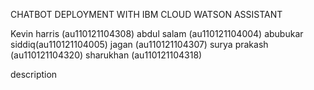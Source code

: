 CHATBOT DEPLOYMENT WITH IBM CLOUD WATSON ASSISTANT

Kevin harris   (au110121104308)
abdul salam    (au110121104004)
abubukar siddiq(au110121104005)
jagan          (au110121104307)
surya prakash  (au110121104320)
sharukhan      (au110121104318)

  description
